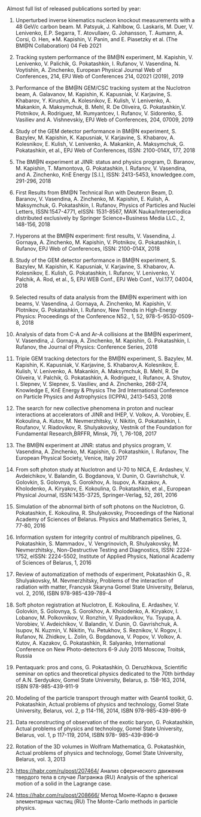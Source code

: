 Almost full list of released publications sorted by year:

1. Unperturbed inverse kinematics nucleon knockout measurements with a 48 GeV/c carbon beam. M. Patsyuk, J. Kahlbow, G. Laskaris, M. Duer, V. Lenivenko, E.P. Segarra, T. Atovullaev, G. Johansson, T. Aumann, A. Corsi, O. Hen, ∗M. Kapishin, V. Panin, and E. Piasetzky et al. (The BM@N Collaboration) 04 Feb 2021

1.	Tracking system performance of the BM@N experiment, M. Kapishin, V. Lenivenko, V. Palichik, G. Pokatashkin, I. Rufanov, V. Vasendina, N. Voytishin, A. Zinchenko, European Physical Journal Web of Conferences, 214, EPJ Web of Conferences 214, 02021 (2019), 2019
 
2.	Performance of the BM@N GEM/CSC tracking system at the Nuclotron beam, A. Galavanov, M. Kapishin, K. Kapusniak, V. Karjavine, S. Khabarov, Y. Kirushin, A. Kolesnikov, E. Kulish, V. Lenivenko, A. Makankin, A. Maksymchuk, B. Mehl, R. De Oliveira, G. Pokatashkin,V. Plotnikov, A. Rodriguez, M. Rumyantcev, I. Rufanov, V. Sidorenko, S. Vasiliev and A. Vishnevskiy, EPJ Web of Conferences, 204, 07009, 2019

3.	Study of the GEM detector performance in BM@N experiment, S. Bazylev, M. Kapishin, K. Kapusniak, V. Karjavine, S. Khabarov, A. Kolesnikov, E. Kulish, V. Lenivenko, A. Makankin, A. Maksymchuk, G. Pokatashkin, et al., EPJ Web of Conferences, ISSN: 2100-014X, 177, 2018

4.	The BM@N experiment at JINR: status and physics program, D. Baranov, M. Kapishin, T. Mamontova, G. Pokatashkin, I. Rufanov, V. Vasendina, and A. Zinchenko, KnE Energy [S.I.], ISSN: 2413-5453, knowledgee.com, 291-296, 2018

5.	First Results from BM@N Technical Run with Deuteron Beam, D. Baranov, V. Vasendina, A. Zinchenko, M. Kapishin, E. Kulish, A. Maksymchuk, G. Pokatashkin, I. Rufanov, Physics of Particles and Nuclei Letters, ISSN:1547-4771, eISSN: 1531-8567, MAIK Nauka/Interperiodica distributed exclusively by Springer Science+Business Media LLC., 2, 148-156, 2018

6.	Hyperons at the BM@N experiment: first results, V. Vasendina, J. Gornaya, A. Zinchenko, M. Kapishin, V. Plotnikov, G. Pokatashkin, I. Rufanov, EPJ Web of Conferences, ISSN: 2100-014X, 2018

7.	 Study of the GEM detector performance in BM@N experiment, S. Bazylev, M. Kapishin, K. Kapusniak, V. Karjavine, S. Khabarov, A. Kolesnikov, E. Kulish, G. Pokatashkin, I. Rufanov, V. Lenivenko, V. Palchik, A. Rod, et al., 5, EPJ WEB Conf., EPJ Web Conf., Vol.177, 04004, 2018

8.	 Selected results of data analysis from the BM@N experiment with ion beams, V. Vasendina, J. Gornaya, A. Zinchenko, M. Kapishin, V. Plotnikov, G. Pokatashkin, I. Rufanov, New Trends in High-Energy Physics: Proceedings of the Conference N52., 1, 52, 978-5-9530-0509-8, 2018

9.	 Analysis of data from C-A and Ar-A collisions at the BM@N experiment, V. Vasendina,         J. Gornaya, A. Zinchenko, M. Kapishin, G. Pokatashkin, I. Rufanov, the Journal of Physics: Conference Series, 2018

10.	Triple GEM tracking detectors for the BM@N experiment, S. Bazylev, M. Kapishin, K. Kapusniak, V. Karjavine, S. Khabarov,A. Kolesnikov, E. Kulish, V. Lenivenko, A. Makankin, A. Maksymchuk, B. Mehl, R. De Oliveira, V. Palchik, G. Pokatashkin, A. Rodriguez, I. Rufanov, A. Shutov, I. Slepnev, V. Slepnev, S. Vasiliev, and A. Zinchenko, 268-274, Knowledge E, KnE Energy & Physics The 3rd International Conference on Particle Physics and Astrophysics (ICPPA), 2413-5453, 2018

11.	The search for new collective phenomena in proton and nuclear interactions at accelerators of JINR and IHEP, V. Volkov, A. Vorobiev, E. Kokoulina, A. Kutov, M. Nevmerzhitsky, V. Nikitin, G. Pokatashkin, I. Roufanov, V. Riadovikov, R. Shulyakovsky, Vestnik of the Foundation for Fundamental Research,BRFFR, Minsk, 79, 1, 76-108, 2017 

12.	 The BM@N experiment at JINR: status and physics program, V. Vasendina, A. Zinchenko,     M. Kapishin, G. Pokatashkin, I. Rufanov, The European Physical Society, Venice, Italy 2017

13.	From soft photon study at Nuclotron and U-70 to NICA, E. Ardashev, V. Avdeichikov, V. Balandin, G. Bogdanova, V. Dunin, O. Gavrishchuk, V. Golovkin, S. Golovnya, S. Gorokhov, A. Isupov, A. Kazakov, A. Kholodenko, A. Kiryakov, E. Kokoulina, G. Pokatashkin, et al., European Physical Journal, ISSN:1435-3725, Springer-Verlag, 52, 261, 2016 

14.	Simulation of the abnormal birth of soft photons on the Nuclotron, G. Pokatashkin, E. Kokoulina, R. Shulyakovsky, Proceedings of the National Academy of Sciences of Belarus. Physics and Mathematics Series, 3, 77-80, 2016

15.	Information system for integrity control of multibranch pipelines, G. Pokatashkin, S. Mammadov., V. Vengrinovich, R. Shulyakovsky, M. Nevmerzhitsky., Non-Destructive Testing and Diagnostics, ISSN: 2224-1752, eISSN: 2224-5502, Institute of Applied Physics, National Academy of Sciences of Belarus, 1, 2016

16.	Review of automatization of methods of experiment, Pokatashkin G., R. Shulyakovsky,          M. Nevmerzhitsky, Problems of the interaction of radiation with matter, Francysk Skaryna Gomel State University, Belarus, vol. 2, 2016, ISBN 978-985-439-789-4

17.	Soft photon registration at Nuclotron, E. Kokoulina, E. Ardashev, V. Golovkin, S. Golovnya, S. Gorokhov, A. Kholodenko, A. Kiryakov, I. Lobanov, M. Polkovnikov, V. Ronzhin, V. Ryadovikov, Yu. Tsyupa, A. Vorobiev, V. Avdeichikov, V. Balandin, V. Dunin, O. Gavrishchuk, A. Isupov, N. Kuzmin, V. Nikitin, Yu. Petukhov, S. Reznikov, V. Rogov, I. Rufanov, N. Zhidkov, L. Zolin, G. Bogdanova, V. Popov, V. Volkov, A. Kutov, A. Kazakov, G. Pokatashkin, R. Salyanko, International Conference on New Photo-detectors 6-9 July 2015 Moscow, Troitsk, Russia

18.	Pentaquark: pros and cons, G. Pokatashkin, O. Deruzhkova, Scientific seminar on optics and theoretical physics dedicated to the 70th birthday of A.N. Serdyukov, Gomel State University, Belarus, p. 158-163, 2014, ISBN 978-985-439-911-9

19.	 Modeling of the particle transport through matter with Geant4 toolkit, G. Pokatashkin, Actual problems of physics and technology, Gomel State University, Belarus, vol. 2, p 114-116, 2014, ISBN 978-985-439-896-9

20.	 Data reconstructing of observation of the exotic baryon, G. Pokatashkin, Actual problems of         physics and technology, Gomel State University, Belarus, vol. 1, p 117-119, 2014, ISBN 978- 985-439-896-9

21.	 Rotation of the 3D volumes in Wolfram Mathematica, G. Pokatashkin, Actual problems of   physics and technology, Gomel State University, Belarus, vol. 3, 2013

22.	https://habr.com/ru/post/207464/ Анализ сферического движения твердого тела в случае Лагранжа (RU) Analysis of the spherical motion of a solid in the Lagrange case.

23.	https://habr.com/ru/post/208666/ Метод Монте-Карло в физике элементарных частиц (RU) The Monte-Carlo methods in particle physics.


